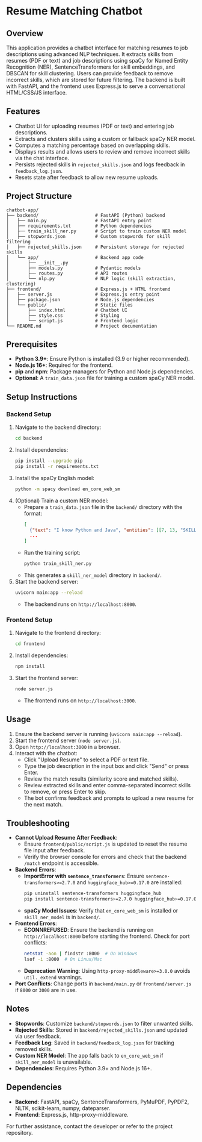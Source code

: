 # Resume Matching Chatbot

## Overview
This application provides a chatbot interface for matching resumes to job descriptions using advanced NLP techniques. It extracts skills from resumes (PDF or text) and job descriptions using spaCy for Named Entity Recognition (NER), SentenceTransformers for skill embeddings, and DBSCAN for skill clustering. Users can provide feedback to remove incorrect skills, which are stored for future filtering. The backend is built with FastAPI, and the frontend uses Express.js to serve a conversational HTML/CSS/JS interface.

## Features
- Chatbot UI for uploading resumes (PDF or text) and entering job descriptions.
- Extracts and clusters skills using a custom or fallback spaCy NER model.
- Computes a matching percentage based on overlapping skills.
- Displays results and allows users to review and remove incorrect skills via the chat interface.
- Persists rejected skills in `rejected_skills.json` and logs feedback in `feedback_log.json`.
- Resets state after feedback to allow new resume uploads.

## Project Structure
```
chatbot-app/
├── backend/                     # FastAPI (Python) backend
│   ├── main.py                  # FastAPI entry point
│   ├── requirements.txt         # Python dependencies
│   ├── train_skill_ner.py       # Script to train custom NER model
│   ├── stopwords.json           # Custom stopwords for skill filtering
│   ├── rejected_skills.json     # Persistent storage for rejected skills
│   └── app/                     # Backend app code
│       ├── __init__.py
│       ├── models.py            # Pydantic models
│       ├── routes.py            # API routes
│       └── nlp.py               # NLP logic (skill extraction, clustering)
├── frontend/                    # Express.js + HTML frontend
│   ├── server.js                # Express.js entry point
│   ├── package.json             # Node.js dependencies
│   └── public/                  # Static files
│       ├── index.html           # Chatbot UI
│       ├── style.css            # Styling
│       └── script.js            # Frontend logic
└── README.md                    # Project documentation
```

## Prerequisites
- **Python 3.9+**: Ensure Python is installed (3.9 or higher recommended).
- **Node.js 16+**: Required for the frontend.
- **pip** and **npm**: Package managers for Python and Node.js dependencies.
- **Optional**: A `train_data.json` file for training a custom spaCy NER model.

## Setup Instructions

### Backend Setup
1. Navigate to the backend directory:
   ```bash
   cd backend
   ```
2. Install dependencies:
   ```bash
   pip install --upgrade pip
   pip install -r requirements.txt
   ```
3. Install the spaCy English model:
   ```bash
   python -m spacy download en_core_web_sm
   ```
4. (Optional) Train a custom NER model:
   - Prepare a `train_data.json` file in the `backend/` directory with the format:
     ```json
     [
       {"text": "I know Python and Java", "entities": [[7, 13, "SKILL"], [18, 22, "SKILL"]]},
       ...
     ]
     ```
   - Run the training script:
     ```bash
     python train_skill_ner.py
     ```
   - This generates a `skill_ner_model` directory in `backend/`.
5. Start the backend server:
   ```bash
   uvicorn main:app --reload
   ```
   - The backend runs on `http://localhost:8000`.

### Frontend Setup
1. Navigate to the frontend directory:
   ```bash
   cd frontend
   ```
2. Install dependencies:
   ```bash
   npm install
   ```
3. Start the frontend server:
   ```bash
   node server.js
   ```
   - The frontend runs on `http://localhost:3000`.

## Usage
1. Ensure the backend server is running (`uvicorn main:app --reload`).
2. Start the frontend server (`node server.js`).
3. Open `http://localhost:3000` in a browser.
4. Interact with the chatbot:
   - Click "Upload Resume" to select a PDF or text file.
   - Type the job description in the input box and click "Send" or press Enter.
   - Review the match results (similarity score and matched skills).
   - Review extracted skills and enter comma-separated incorrect skills to remove, or press Enter to skip.
   - The bot confirms feedback and prompts to upload a new resume for the next match.

## Troubleshooting
- **Cannot Upload Resume After Feedback**:
  - Ensure `frontend/public/script.js` is updated to reset the resume file input after feedback.
  - Verify the browser console for errors and check that the backend `/match` endpoint is accessible.
- **Backend Errors**:
  - **ImportError with `sentence_transformers`**: Ensure `sentence-transformers>=2.7.0` and `huggingface_hub>=0.17.0` are installed:
    ```bash
    pip uninstall sentence-transformers huggingface_hub
    pip install sentence-transformers>=2.7.0 huggingface_hub>=0.17.0
    ```
  - **spaCy Model Issues**: Verify that `en_core_web_sm` is installed or `skill_ner_model` is in `backend/`.
- **Frontend Errors**:
  - **ECONNREFUSED**: Ensure the backend is running on `http://localhost:8000` before starting the frontend. Check for port conflicts:
    ```bash
    netstat -aon | findstr :8000  # On Windows
    lsof -i :8000  # On Linux/Mac
    ```
  - **Deprecation Warning**: Using `http-proxy-middleware>=3.0.0` avoids `util._extend` warnings.
- **Port Conflicts**: Change ports in `backend/main.py` or `frontend/server.js` if `8000` or `3000` are in use.

## Notes
- **Stopwords**: Customize `backend/stopwords.json` to filter unwanted skills.
- **Rejected Skills**: Stored in `backend/rejected_skills.json` and updated via user feedback.
- **Feedback Log**: Saved in `backend/feedback_log.json` for tracking removed skills.
- **Custom NER Model**: The app falls back to `en_core_web_sm` if `skill_ner_model` is unavailable.
- **Dependencies**: Requires Python 3.9+ and Node.js 16+.

## Dependencies
- **Backend**: FastAPI, spaCy, SentenceTransformers, PyMuPDF, PyPDF2, NLTK, scikit-learn, numpy, dateparser.
- **Frontend**: Express.js, http-proxy-middleware.

For further assistance, contact the developer or refer to the project repository.
